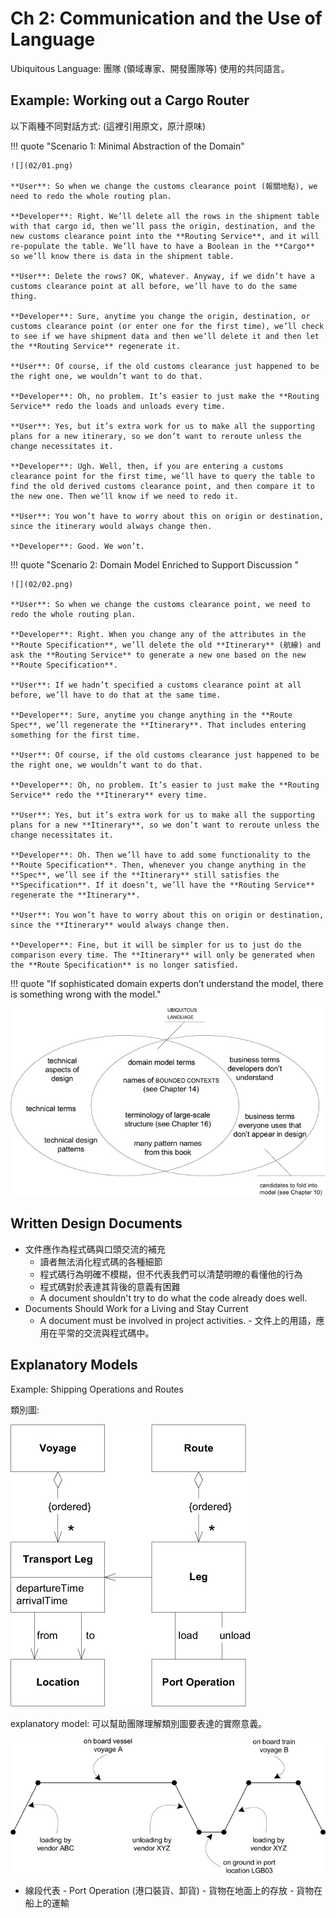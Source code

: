 # Ch 2: Communication and the Use of Language

Ubiquitous Language: 團隊 (領域專家、開發團隊等) 使用的共同語言。

## Example: Working out a Cargo Router

以下兩種不同對話方式: (這裡引用原文，原汁原味)

!!! quote "Scenario 1: Minimal Abstraction of the Domain"

    ![](02/01.png)
    
    **User**: So when we change the customs clearance point (報關地點), we need to redo the whole routing plan.

    **Developer**: Right. We’ll delete all the rows in the shipment table with that cargo id, then we’ll pass the origin, destination, and the new customs clearance point into the **Routing Service**, and it will re-populate the table. We’ll have to have a Boolean in the **Cargo** so we’ll know there is data in the shipment table.

    **User**: Delete the rows? OK, whatever. Anyway, if we didn’t have a customs clearance point at all before, we’ll have to do the same thing.

    **Developer**: Sure, anytime you change the origin, destination, or customs clearance point (or enter one for the first time), we’ll check to see if we have shipment data and then we’ll delete it and then let the **Routing Service** regenerate it.

    **User**: Of course, if the old customs clearance just happened to be the right one, we wouldn’t want to do that.

    **Developer**: Oh, no problem. It’s easier to just make the **Routing Service** redo the loads and unloads every time.

    **User**: Yes, but it’s extra work for us to make all the supporting plans for a new itinerary, so we don’t want to reroute unless the change necessitates it.

    **Developer**: Ugh. Well, then, if you are entering a customs clearance point for the first time, we’ll have to query the table to find the old derived customs clearance point, and then compare it to the new one. Then we’ll know if we need to redo it. 

    **User**: You won’t have to worry about this on origin or destination, since the itinerary would always change then.

    **Developer**: Good. We won’t.

!!! quote "Scenario 2: Domain Model Enriched to Support Discussion "

    ![](02/02.png)

    **User**: So when we change the customs clearance point, we need to redo the whole routing plan.

    **Developer**: Right. When you change any of the attributes in the **Route Specification**, we’ll delete the old **Itinerary** (航線) and ask the **Routing Service** to generate a new one based on the new **Route Specification**. 

    **User**: If we hadn’t specified a customs clearance point at all before, we’ll have to do that at the same time.

    **Developer**: Sure, anytime you change anything in the **Route Spec**, we’ll regenerate the **Itinerary**. That includes entering something for the first time.

    **User**: Of course, if the old customs clearance just happened to be the right one, we wouldn’t want to do that.
   
    **Developer**: Oh, no problem. It’s easier to just make the **Routing Service** redo the **Itinerary** every time. 

    **User**: Yes, but it’s extra work for us to make all the supporting plans for a new **Itinerary**, so we don’t want to reroute unless the change necessitates it.

    **Developer**: Oh. Then we’ll have to add some functionality to the **Route Specification**. Then, whenever you change anything in the **Spec**, we’ll see if the **Itinerary** still satisfies the **Specification**. If it doesn’t, we’ll have the **Routing Service** regenerate the **Itinerary**.

    **User**: You won’t have to worry about this on origin or destination, since the **Itinerary** would always change then.

    **Developer**: Fine, but it will be simpler for us to just do the comparison every time. The **Itinerary** will only be generated when the **Route Specification** is no longer satisfied.

!!! quote "If sophisticated domain experts don’t understand the model, there is something wrong with the model."

![](02/03.png)

## Written Design Documents

- 文件應作為程式碼與口頭交流的補充
    - 讀者無法消化程式碼的各種細節
    - 程式碼行為明確不模糊，但不代表我們可以清楚明暸的看懂他的行為
    - 程式碼對於表達其背後的意義有困難
    - A document shouldn't try to do what the code already does well.
- Documents Should Work for a Living and Stay Current 
    - A document must be involved in project activities.
          - 文件上的用語，應用在平常的交流與程式碼中。

## Explanatory Models 

Example: Shipping Operations and Routes

類別圖:

![](02/04.png)

explanatory model: 可以幫助團隊理解類別圖要表達的實際意義。

![](02/05.png)

- 線段代表
      - Port Operation (港口裝貨、卸貨)
      - 貨物在地面上的存放
      - 貨物在船上的運輸

